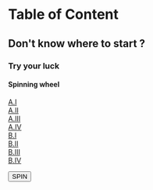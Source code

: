 # Table of Content




## Don't know where to start ?

### Try your luck

#### Spinning wheel

<div id="mainwheel" class="mainwheel">
<div id="wheel" class="wheel">
<div>
<div id="croissant" class="span1"><a href="https://deugz.github.io/nb-museum/_build/html/Science/Planet_formation/Main_en_Planet_formation.html" target="_blank">A.I</a></div>
<div id="croissant"  class="span2"><a href="https://deugz.github.io/nb-museum/_build/html/Science/Planet_formation/Main_en_Planet_formation.html" target="_blank">A.II</a></div>
<div id="croissant"  class="span3"><a href="https://deugz.github.io/nb-museum/_build/html/Science/Planet_formation/Main_en_Planet_formation.html" target="_blank">A.III</a></div>
<div id="croissant"  class="span4"><a href="https://deugz.github.io/nb-museum/_build/html/Science/Planet_formation/Main_en_Planet_formation.html" target="_blank">A.IV</a></div>
              
<div id="croissant"  class="span5"><a href="https://deugz.github.io/nb-museum/_build/html/Science/Planet_formation/Main_en_Planet_formation.html" target="_blank">B.I</a></div>
<div id="croissant"  class="span6"><a href="https://deugz.github.io/nb-museum/_build/html/Science/Planet_formation/Main_en_Planet_formation.html" target="_blank">B.II</a></div>
<div id="croissant"  class="span7"><a href="https://deugz.github.io/nb-museum/_build/html/Science/Planet_formation/Main_en_Planet_formation.html" target="_blank">B.III</a></div>
<div id="croissant"  class="span8"><a href="https://deugz.github.io/nb-museum/_build/html/Science/Planet_formation/Main_en_Planet_formation.html" target="_blank">B.IV</a></div>
</div>
</div>

<button class="spin" onclick="letsSpin()">SPIN</button>
</div>
<!-- partial -->
<script  src="_static/assets/script/script_wheel.js"></script>